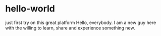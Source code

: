 # hello-world
just first try on this great platform
Hello, everybody. I am a new guy here with the willing to learn, share and experience something new.

